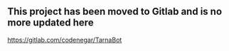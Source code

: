 ## This project has been moved to Gitlab and is no more updated here
https://gitlab.com/codenegar/TarnaBot
